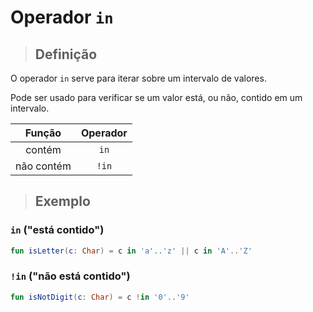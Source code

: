 # Operador `in`

> ## **Definição**

O operador `in` serve para iterar sobre um intervalo de valores.

Pode ser usado para verificar se um valor está, ou não, contido em um intervalo.

Função | Operador
:----: | :-------:
contém | `in`
não contém | `!in`

> ## **Exemplo**

### `in` ("está contido")

```kotlin
fun isLetter(c: Char) = c in 'a'..'z' || c in 'A'..'Z'
```

### `!in` ("não está contido")

```kotlin
fun isNotDigit(c: Char) = c !in '0'..'9'
```